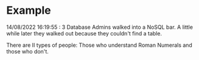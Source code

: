 # Example

<!-- replace-with-date starts -->
14/08/2022 16:19:55 : 3 Database Admins walked into a NoSQL bar. A little while later they walked out because they couldn't find a table.
<!-- replace-with-date ends -->

<!-- replace-with-joke starts -->
There are II types of people: Those who understand Roman Numerals and those who don't.
<!-- replace-with-joke ends -->
